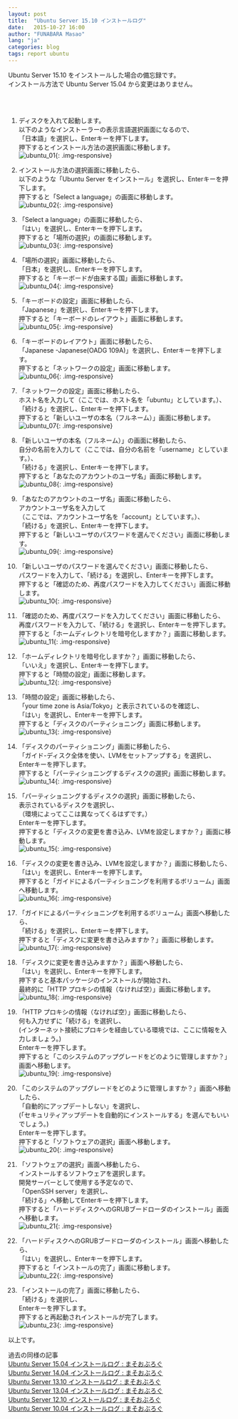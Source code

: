 ```yaml
---
layout: post
title:  "Ubuntu Server 15.10 インストールログ"
date:   2015-10-27 16:00
author: "FUNABARA Masao"
lang: "ja"
categories: blog
tags: report ubuntu
---
```


Ubuntu Server 15.10 をインストールした場合の備忘録です。  
インストール方法で Ubuntu Server 15.04 から変更はありません。

<br><br>

1. ディスクを入れて起動します。  
   以下のようなインストーラーの表示言語選択画面になるので、  
   「日本語」を選択し、Enterキーを押下します。  
   押下するとインストール方法の選択画面に移動します。  
   ![ubuntu_01](https://lh3.googleusercontent.com/u0tOX8RueC1MXf9HmspFPv-Z651w9MZ3oHcghNHrT7n2uta9dhkUvVLyKoMZLb0PPhLcRkUKjihzrxZ6q6iUSvoyQ0mH4RCLtVrrP030nNxsJ24LE707AKzwq1kfHnzHKQucGSPYM6Ve2ttdkx3Ez0McYGbi1V62Q0khQpuK5ZfvEijy_q2eS6pt1-N3zozu0ObzCrBL3z81XcFdARpX25AS6isu4SgTdJ_EbPMek_T2HFrtLy4mPxVG4Rt_fSG67G6P-2e_bZgq7y8glYs6u3ypacD4Gyn_wVDrP45jd_u5ZKcSO0hoNnhjBsK1ulgoud5RvelYNMGL2O8WvHBp0Z9pL--A4gESSna250n29sFucVr0IwuL_GIASwCoUqXOF4gNJo8Oo9AS7q8FjHxwHPSZ67F5Prq0BqPMSqLd5G-W11q_I5CHYe0FARUokuF7VfvtfDwYaaj6TiZcsBmXBMJVWiSdmll8_meEtIFSSb1qf5IUdEt7j-PFDAN_p0ByNNUVYjwQg6mdM4DKxdesDrCoKalGAlT6VX1sa3lVYwI=w400-h300-no){: .img-responsive}  
   
1. インストール方法の選択画面に移動したら、  
   以下のような「Ubuntu Server をインストール」を選択し、Enterキーを押下します。  
   押下すると「Select a language」の画面に移動します。  
   ![ubuntu_02](https://lh3.googleusercontent.com/32-ezFWIGa5WNHkQ4IeSbN0y9bNoXrgNOaaqQRKRHD4r8qtCLGiV-0AHHCq9-57R2l1SSAJUdWePsxSDdjBY-kpniSAGHPGUERavOpvzHsgfCovF4wn5nqAEiL89CkF40Tr_bc2U-31yxQsawZGXdzgRxIa-oy0E0fEXPj-kBRujY7xPrOvbHX96d7VqChLf55ckME-m-wkrXB4q6tpw5ex0IOLpCG-da3FjNNn4yHFelgir6WJA7ZtpgYEElSIkrg8hATdG5BZzYyYUH3fOFSFz5PxOtXCBYMWjBTkpcd3rWN9Py798yz4cDgCDxe3GjqSZmeP2-O3wjSvyl2_IwgkXJooKYe38xoEemuN0lVQ5KjrHM2J1U7NdIvnQSZw6i4TxejPggrwRqsktNuxwGYiyVUpIn33Zd5Nv_LBeMxzHgvUHQnk2vDImbNG4l4ubH8sLkYgjVrrMo30ENXwR4JTSDyKnU_MWeSWiJtg2uyTxUoi4AyuGl0wNsTjFiTmUT8OxWo9Y8kc_u8Eb1Ko2itXED4ys_TevgNTFdfHE36U=w400-h300-no){: .img-responsive}  
   
1. 「Select a language」の画面に移動したら、  
   「はい」を選択し、Enterキーを押下します。  
   押下すると「場所の選択」の画面に移動します。  
   ![ubuntu_03](https://lh3.googleusercontent.com/3P-d8xwmnyXdx0JjJv3TFcm43SERLU2T835VCXhQmPY3OjVjFL2-GQIhdQjMA1jDf11xOS0XM91IeKW-oBr2Lb6HMSqBDm1HmB97un-IkABWmZFzKNhmBxRhHIqJPPOUVQXiRByOlAqPLdaayEeLQd8YSQfoplIae78xPXObpbirEFGha8vCw9AUtsZj2w2UYcO4kpnZyHSzeKKqmNycyu67v-kwU5yEny0Q4I9zSUsraRZmKZ7QSWsJNzK4fYoaRPj1mv2WJz9BdtvKj7b_Qk8r4yuwjPp9z72202NCB62-tD3i9CmaseNVVsgWwK10Plt4jSNwKVwOAJbN70lvvhmu8BRjAAfrxh5wkZAVoQHmYovgNIz-m41mTQiBxO0uN6wtqohbkhxATqTw2nih-5wnQJrx-XQ47lVHL2nPuPs_W7k-Blyq807cpJTKbnsJ5AQIb7mWIJCWQN-kdrpzYtOkVj39M4UEsqsE3uGdKJEVjTpbY0FHOeq2sRdJymZOLOmxsuB7j7-108rydWSMcZqG-J2J7TEPi6P7Z8NYCvg=w400-h300-no){: .img-responsive}  
   
1. 「場所の選択」画面に移動したら、  
   「日本」を選択し、Enterキーを押下します。  
   押下すると「キーボードが由来する国」画面に移動します。  
   ![ubuntu_04](https://lh3.googleusercontent.com/zVKVCHPZaK9kDUmfmoowffhloEXZFhkK_AvwuZWKqjRgR5YcyIu_tu6vQx7ZNYr-EnzZefYz4gSviAJfAlh2gg4qX86GE85jzSLFf5brgV6F0bFKf7TT8SqkFjureDh9UWAC8zwopyyoVWVrUdl8LiFjsZAUicNoujj8OFOpUrI82hyGqa-1SdVN-yNU3kRfa6lzJGx9CGPjJ_iQfDQl8LZwEQGRy9hwMP6sjXRe5eAI-xx0DbB8uRY-8FfHrametjXJXjQeKg1IbnhjNasWGYihSLr8zMDcwLbF8pdJWK3fKvEIOcSM_kCZVbBY7nSQaCqu_A5mCkfPvwOXOVvfzNJHRfwLXXOFP_hjOWPzk-gqSfrTw-UYI3Qc3XFM7EWi9Ekv4YfrRhbnVve_K1GrXDWZTKn__NVwIrEx3P1us57JK9YOrceH4zaiSajL3VrY5j_UdeDulSF8YV1zLNrqBFQa6x0v_ES3Zvz9nbw7LWymvnqCzAZTQZG4cpCTsXwmxb5nqfHQTuxTS2Rv7JCoBAtj2ZMeJiz4yHtNyZ9u4gs=w400-h300-no){: .img-responsive}  
   
1. 「キーボードの設定」画面に移動したら、  
   「Japanese」を選択し、Enterキーを押下します。  
   押下すると「キーボードのレイアウト」画面に移動します。  
   ![ubuntu_05](https://lh3.googleusercontent.com/rKXSNH0T86QuYve5l3wVUe8IFEa6tXQr2Ay6j2ddIjv4E1U6-JgQCS-ak7OShA_IkTp_97VdVgG3pwdyEowk1_hsbztUoeH689J5BoeSYcyCm1AyXbi2CW-SlF6AaCVINMRTunWEbFtR79HNzsyM4MPAvkNu4EuXKEdDlqjSy555ewdu2WMU7Z7DsIFAF_cSzGYDoI-74gGN7Fa71GgaMejdSn9-HMoK8Dmldbmh20acTVvS0atjSHGPrKPH-X51QrrDCd1LqYnMdq5tkuj_KXTrvUQCR932bVZv5VF8XDO9AGl1BF5benoMBaMJ71UVvHDGM2Y5q85x1lQxUffSagak4Lmzz77rWuCYXrRhaV24mq2Gtowpt7OWy_Tr_smxddrhnM0QkYPmpRukRng91XFJDIr0DIW1hPx7cu1NZuWOkmLDSrEC9rXwbjyobZqRdKjuoW5pHcgDbvZCeBUBzgsz2CK-O1TLRPsutsnmtDS5kFDCnsCK9Np0Fikg5SbrSjMdcmyVXVTp1XGwp1Wc67WFen9DIvIV9sy2iGsKwzk=w400-h300-no){: .img-responsive}  
   
1. 「キーボードのレイアウト」画面に移動したら、  
   「Japanese -Japanese(OADG 109A)」を選択し、Enterキーを押下します。  
   押下すると「ネットワークの設定」画面に移動します。  
   ![ubuntu_06](https://lh3.googleusercontent.com/VBGV9SZO_3AiGnkAgM6q16a00Uh4fIvaTUxmkhSWOTw5SKv1K-bMd0r71IBKxaQmEXtG12jcFiUYktadsYE5PVHuZkve-dGJcBbVxrZuL-5OA3HHnGyCS61WAon-y-_ajH9fBJoLTtoXqZD801ztk1yRepil_gnM1zHiHUMDsSSnayu7I4SOeGJDpPfbGHiveF41MMm9_mEUg1lbYxJYkvl03MPOhR-eE920FHOZ713IfH76vrTGGBv9R38CAkgWBHuaqcgB03z0JG451XMsszlAkzyU6zAaUZrDVKHAJHpkvRgtiXdCtz9oPcHM3Qhv65BOtyakSLFuK1EQZZumRHqNC5BjqYlJhdXRFZZTvdoygngIKn0N5_LjEHb-83_UtyAeoONx0Ima3I4tK0GP0vXhchw8xKTy5lpk4Cap5CGcLkkvannsSxC2NT_flpxSk79n-NhulyL0jZamfjI5k3pdcGzBCKA6E5XQfVyAW2I74szK1omqzCq0UFYgZc04wzUBvLebiLCLzI1DiNjIBOGBwl4IDwQU-YavJBFzNyM=w400-h300-no){: .img-responsive}  
   
1. 「ネットワークの設定」画面に移動したら、  
   ホスト名を入力して（ここでは、ホスト名を「ubuntu」としています。）、  
   「続ける」を選択し、Enterキーを押下します。  
   押下すると「新しいユーザの本名（フルネーム）」画面に移動します。  
   ![ubuntu_07](https://lh3.googleusercontent.com/zQpAFzkuJDqL-kpSx1oU4wkM0MqMqHluFDvBvRXhJeCUto1jrlSB0Bkbtt6s4C65sUYA0DXtniGy_RJ_Aj_cCfu0no3POEG5QLx7M1rBWta0P8HHFL1SW_ky-gMogrgOdjeznArLVAdZX_QQyuePVz2dOtoNfwSrU1WnJFnyk-pakkVwQtroqFvjDHIKyY5XCh9fEkkl55kK0Jmf0JWc2183wGKEniqoB8Xc1eHSvM9BX5Xb7xchTxyqYbrix9LNCfJUC-3f3MrxUu2XO156oc9CRIvrUs4Cg2IgQWtHiXgrwMrNLpTxsgDgxpJ4Q-V5G9piPoqSDlrS5rMCN17ke0QvZRBsucpcXv0VhZ5xaeXvifcwg78bzBjLxqI99IqJi4nx5frX3h1WTnh-VgUnizICeembY3AJNiRpCSd00sdzDaPbQQFZvEtowj2pnlU3PBdEeyYK0Dh0ALqHjRk_IrgyjnJSIL6WRxmnKgkwmaIH-6ywH34drhcb6h4cfBJH9gNb7GsAZSZDI5NvtrcD66gE7uiqeA0ddDDCu3U2H0M=w400-h300-no){: .img-responsive}  
   
1. 「新しいユーザの本名（フルネーム）」の画面に移動したら、  
   自分の名前を入力して（ここでは、自分の名前を「username」としています。）、  
   「続ける」を選択し、Enterキーを押下します。  
   押下すると「あなたのアカウントのユーザ名」画面に移動します。  
   ![ubuntu_08](https://lh3.googleusercontent.com/X8zyVKJzGBvGEp-1kBKqHC8yl7QUgLbdD2POLcqsgYNkViVoIGLzFjcQZhCfAjWpE2PpZPq-z5hUFcZwXLtJyQfWnUTcqwwLNk9J5PE-lxJrogTTLWBOVN5cKYJbSsXOw0FNeqTMNxP01ynTEC7v8JiuysqzUhAuZ-FzxkwsV9Eo4WwUGMK4noswYdV_iOP4oX_6IjPpAxEc3j5rqDUVwxknpY02fVKRoLFZzGL8bfvZ2LQYdF6O_A0HbdRKSAIp3jJZo9xKkQQcFw10inXLkdPk99bZALYM2rN-khvH0ublxFdYHWDYWSaEZwddqHes9tkbhQDOHxIculIrrGLFsh04K92aHOP83QyjD7GGu3_9LvzNG9SiBm-81VLMqmM1XBM2EwcBSZ08xKtYAq39AJhojGwT8oeYcqhl_O5bgJWdvHGCb9n008s1rFtWYTvce17WSZ0gt0W13-wLsv_Da4VEPoNepSqBx88_yWb7UT59nem624jhT5UDheitRK8BEMtmlvp-NfSHfswg8DvUukYjyOe4yDfjTAKDn49rn14=w400-h300-no){: .img-responsive}  
   
1. 「あなたのアカウントのユーザ名」画面に移動したら、  
   アカウントユーザ名を入力して  
   （ここでは、アカウントユーザ名を「account」としています。）、  
   「続ける」を選択し、Enterキーを押下します。  
   押下すると「新しいユーザのパスワードを選んでください」画面に移動します。  
   ![ubuntu_09](https://lh3.googleusercontent.com/m3Xth_mQGaNzve5Gom4srUjamcmrqxPxYx3AxZgWN_Uei2kSeYKEcsolQZe1j6XwKIfTt6UyhNL_FHZD13B0k93Q_Nez0JiTer4hhJoeR9oQhLtA1RiV4N0F6CXReZ2kgDD1QISdy9M7GPjg4Dtw53Td5a--gbW0zUZ-QWUmtRr-iDfUEaQax4ebSOU318_b8WV8db78UgIDTKsZmZ1pYYqGHBGXCdhQVP3cpyYBQgSscWyewfSWkIy3h4nbJ7yrPxl0c-Z-aZNHTC6PFXMxjBiC88k5sP8Pqac8SuanX_fHlbESNjWAcItqoIj7ymYFs2gH7qZFW26BbObwaoHq3VjXh4MHfU3otNoLyI-DDrhwTXuPXTKO3n4Wyb8IE8cj79UquwLceWw4CDM4u_fC7k65umXRnpRiHn-3nvMvRfbhc8omRVZ4xreFOongiXyhSQ4qf6YKAv7cwGq35LXuv8PRwnWKMmmlfv-WyAYQ7IVfR-mILmyc8cfgfVOzyyBmPD4oje64x8fTy5ZaBscLasbBTnGZ6Ix_jofWpoTxPcY=w400-h300-no){: .img-responsive}  
   
1. 「新しいユーザのパスワードを選んでください」画面に移動したら、  
   パスワードを入力して、「続ける」を選択し、Enterキーを押下します。  
   押下すると「確認のため、再度パスワードを入力してください」画面に移動します。  
   ![ubuntu_10](https://lh3.googleusercontent.com/RQZ1Z0ihi3pvDEYys9uOmow_Sbf3xSu-oJzfXZJeDwJLuaTNztSLqOyNxoPCAsM3xPPW_meUuIiK8o3j7D8FQRF8jHRC_k8ZDkNtSu4BuotjGc7TPqqBrcWXCTtJXTbxeShnv807u6qCVCCWxA5H_r458ts4u3Rg8EhbgmKB8J_QqA-QqxJ4bnApaycKgEQ8mK0V0ve6bdJHy1V5FfcMtROM_MjLzDyzq58n4QHj979qJWKitJY_RHPBBTdRfydVFBSpK4mNJRbRoAkZ6xZ5nRwC_viLYdXJuc9NAWdQ3bZgru55wbbPEfm7sb3VOAOhjmyNVkSUX6y8l4N-4qRfdGObfmYBiANATzFEMeadmE4VdtQ1oRI0uIApuK0aGBwQRuoVN8leFyErkjIN0I0jCymIh-rLzi54U9l4MXmoxOYRX-iDhSgYFu2k3DBTW2VPMvtAmF81PoMPcLjPPqTbGeDa46W_ElrB6Ks65LN4VSfwuEF3uWU3JYN4GEHZozl0_LOALHFAcGxWGkyU6OBFrpE5UM7n3VxWwf6pq9pPnaA=w400-h300-no){: .img-responsive}  
   
1. 「確認のため、再度パスワードを入力してください」画面に移動したら、  
   再度パスワードを入力して、「続ける」を選択し、Enterキーを押下します。  
   押下すると「ホームディレクトリを暗号化しますか？」画面に移動します。  
   ![ubuntu_11](https://lh3.googleusercontent.com/rlfPkJm15DQgEJ70OQXx-MS6iNcEjNdLQ9L2aAGlRgo996BIMsAHJHl1AYSIqSy3s2izxqXjo49Jm2xLLaawuBSa5iJ5TsbVTJcvcCg4sXr97q5Wp741fxRkc5XASSB7jO53WG_ti93LOvPc8QWX5pPgCrEwFdPi0Juf3JL7EJw3DlZX6_0iocFDN181fffRh9E3OZOXX2IMUBiQMYNQwjxlkrYzrGw90ufKkdF86QX4gCqpVFtGGg_1DqxiXhp4qAd6S_UrYjGUKYg7HMSkTGHZCD5xkj4vqMayJ263u4kE169FYApHtMcX-U7k2iCgah-MUKaOZtYeR6CAfDdGX9CrplYhLuLVf2e9A8agI5jNQEo2Z5cskR1wUGuigRWcyNvPkAUq49Hb9A6aeF2fEzkdmEUFdClXLtwi8WSlPi2SsrGAGFAxw0z_YnuSAxGyPxBpc50nwD1-hQG8KOqgtZOFWBv68xdkZpI79KCSxWehSfGhnvb95B9twsXDCX0DgWtnlQauUKUEF26fJElomVXLCmmem28wZVk6oNoVXG0=w400-h300-no){: .img-responsive}  
   
1. 「ホームディレクトリを暗号化しますか？」画面に移動したら、  
   「いいえ」を選択し、Enterキーを押下します。  
   押下すると「時間の設定」画面に移動します。  
   ![ubuntu_12](https://lh3.googleusercontent.com/cV7UMtR9zfiFYnxweAPPbhCPhEVqsDCf0WCM-8Kxhium6wIHjjuMswsicd7Za3qFpRJHs15_-idwFY2KgEz3lEKe7Pm8WAuAcuh9eWl1zXTS8sDSAqSHb5_tti9YvG5GIqXsB7rgd-nJ6GJJSWGcEQ3AQkaloMsSL-UhwEe0U-GqKUReytMf6fhxeQlKJtE5ELB2QQNge4fUnq4uL-f_Vt3QA2IJnAYpR-R2I_d6Cf_RWpOsl3yY4kOXLhgCrv8ddMVvFVWtYK3eYYRT7CVZkrkiR0dJJtUQxkMxjGYvbzbQCbI-uwE_xx8qPXWWNqgezwH_BEBt6Y_MAaTzawa-lZ_DTDGxh1vhxLlMqmCQ_pn9Yj6qmzuccJxvoAeuYSiAyG1-bcp9msQh0CbjbMa-YCcNseEgjQiqpzKBDEXAuSpODbiQrjsD2cjASn0qmOEwL28YDQ2nqYOaWHtjsw_NpkrndEg5EeDOpsoRswx3fHbAZqel0MqUK3iiE-rxJtENxOiWtNDdeRutJS1_ie2K25JYqA7z6vDA9nN6ZmfucE4=w400-h300-no){: .img-responsive}  
   
1. 「時間の設定」画面に移動したら、  
   「your time zone is Asia/Tokyo」と表示されているのを確認し、  
   「はい」を選択し、Enterキーを押下します。  
   押下すると「ディスクのパーティショニング」画面に移動します。  
   ![ubuntu_13](https://lh3.googleusercontent.com/3r-wKK6hsaNc0rn_InInr8xIKCCL6D7ZZrQecmJbXFTc19NgoeGj202yynIowXJZhCiecqIme6t9g8AKknJv8uWmrx7l9NvVSOH_K_6PdWNt5x18heh9aO1WvWgJeiDsuOIxbYQNZkgsB7CJXC3AU_ihZ8vfqYBOuFTxMozBuKqw0QOa_wyykucj7VD0rwe5wSwVrG9eHjahxRJkg_4IyJYMkQjG6T0Cg7GE_-_6JwyM-KN9r2jQOyDjm-P3L71nJrpZJIeJoIAq2LGC33D70dqk3b7IPRRN6lNAh2WItBqgjP0jO8CkEwa7vm-YJUDr0HBYYJBkdewEkqnb9JqqYjDehfTIonBU13CNIUzJn9U1NIlox2l0TNkQdy-EaGa78eHB7bbtqfbiX55XSGES90v74eIKBipPsxuFqfxTKV8w2_xwos8FosWcmyp9wsCzUn09rDxfPPJejH8oMBcdLP2AIukfks6s9Oco5_Uj8Jwmci7K6_AFjasblT8kcv_Y0vO3lZ0HT3kbld3rhoW2fLLz4k2d9r1l1MIstcFZuuM=w400-h300-no){: .img-responsive}  
   
1. 「ディスクのパーティショニング」画面に移動したら、  
   「ガイド-ディスク全体を使い、LVMをセットアップする」を選択し、  
   Enterキーを押下します。  
   押下すると「パーティショニングするディスクの選択」画面に移動します。  
   ![ubuntu_14](https://lh3.googleusercontent.com/kAAeZDR9VxjvcnCHxbWAra5jGTOMQFUtwsOxiE5IKoinQ6pCtXKcn4cgvj-UUr-Kd0F0wJQ6GtMYMJYmHsV7MXZhg4dQ00WZET-E1-uI-EDaBvDBnP5fn012XASNxu6Y5VbzA48dtrMCy2CgpoyBUg48TsRZgmft0ujWYmGURXjMk02L26JVggimDLClzdCyypd3y_XtalrT43n68iiqgw7wGz_z5bHtksSYGI2JViOyGUMNy6_LUsChVRsl6IS9-zbidyDXDiuQJ_rIY5pTkUW0dU0_pbfKqFY0Hda5eMkkKLK8tc4cFSW97fF_58h3QgWZRK7bOCOa2JE5jNOt6cDF-yDFhrQFSA0-72-XKaIlnr0sVoJoI3QbdMOGSZnW1N1z2fodgV0w7KYuRK3LASMJnhteYFFCLjkwtA4tuEB3Ri-_V4l7g3rIwIscgJWIkPgjFTReSzr8n8Xw-hYG_ut7AWTqlrWOcX7xHtPZr-V7V1Ta-JBZhYblaucxW0TfOAxmJyNHyMTO1c42SU4bIoeNtFfEoMMe82TvxJXEhR8=w400-h300-no){: .img-responsive}  
   
1. 「パーティショニングするディスクの選択」画面に移動したら、  
   表示されているディスクを選択し、   
   （環境によってここは異なってくるはずです。）  
   Enterキーを押下します。  
   押下すると「ディスクの変更を書き込み、LVMを設定しますか？」画面に移動します。  
   ![ubuntu_15](https://lh3.googleusercontent.com/6lZjYj7ZWY260k_AqsETNlqmWBV4L6Mbozcc6jdhk8UN93_zE5ja7et8qu-g4_4e1uVY8Hz6oQfhneBhzoute2Vpfxl43m4lB92ImlZXLPUP624_zAta5SSNaAAbtbC7H8oOfoz3jZPGjM5R75UmP5qKZd2pFWZRSz5HiIBI2I_0h2fXTMa8BL4V8AhHX8Dfl6aXc89T4zbIGzBGa4XO22BvUG54P2noY9ENXOzOQbPfS7615NDGm7EN3UkVKp4SEETJw8g0M7AHNIewBgO7eXhBWdxvlekZglOBH9oWsTvwqxnh2MAKk8VFBgXfxmCGpIfC9Z7zxlaL0ARvX2aPHxs0frAFKNVcykKXAu40OZP5GR0BBhO3CDsSNZRkCOp8f6hSC66p06DMfZ6jOp-kgCXW3rsuUYJ92rUiPB9PhXU5dvfKeBFUz_8aKDJSMDKEdA8alRXxatP4YRGL8tEC3n_lG2guUa4NlBpJU7OsE_5RwYoLpEsc9Y5ouKw0CwS4FFBnMy1BvdCLGWkvSzH8r3hNe3JdwPrXPq4BQviRKmU=w400-h300-no){: .img-responsive}  
   
1. 「ディスクの変更を書き込み、LVMを設定しますか？」画面に移動したら、  
   「はい」を選択し、Enterキーを押下します。  
   押下すると「ガイドによるパーティショニングを利用するボリューム」画面へ移動します。  
   ![ubuntu_16](https://lh3.googleusercontent.com/DpC2zFdlb0yCx17-5z76pXrIJ3Wax3q_lmq2wWmOqizk37K3OZaPOgWgnbx6hKwGIoIm4KuzQL-2HT4iM7Y-E4-KZF6bTstJEKTfKF3q8-i1F0ZS0qXvzTaoYo1n02nT8gs2qHBbVKnRf4kpTaNlfYcUqffkMG_1vHVvcED0NDBQ0Q4LO1OkvhpOzFT56OdL5sdUUxT9f0rJrtyMxdumQ_ilSnMnOkA3cJi9i07N86Cc8yg-wjXpaiOROsGuAd5-e4-Bik9uCvtLkzqJJAjwb8RiG2wpGf5cnLJEUaEHbDR1NgEEu8JDgI2c2sclF8516O4fhBJLTtl4IFWXO09ROOkxrgZLPOKVuf86ZY1DI4k5KBOgb0EFkrsWiKOg9OajKuBwRbHd_G-sJFhT8kBvmkPgZY1zvtuQMtWpt0B-UPtTL_ZlJzJ8dHkkZHXpYfLodoucHmw_UFC0jlW6hIHmnUIy87gJUQoskIsgQejPx5sCxD_6FGEX3NJSps2449XyvH0Mh65ZEkrR5a_t5jORg62lEj7XnK-pDKjhtOuP8Ko=w400-h300-no){: .img-responsive}  
   
1. 「ガイドによるパーティショニングを利用するボリューム」画面へ移動したら、  
   「続ける」を選択し、Enterキーを押下します。  
   押下すると「ディスクに変更を書き込みますか？」画面に移動します。  
   ![ubuntu_17](https://lh3.googleusercontent.com/LDJJLAPm8B48BK0l8J8Og85FQ2IPoFaOdRUEcy13iZTF1aEf8jbhucbQDU1YCDFy747jd_QRwhGq17wePW-j4ciYHD3zb6CK3E4F5QJcTxX1HZDOps2ZUxBWKizXNCjfwiwTClMQQ-Scyc7D9wUhBEE3t3Kff22WeS1Mu9rMNKgC7_8vbcYBAJTXswkJja1TLxuZK0oOlOc8dbyRsy2luyZxKSewECTkvFqKRo-3mQKhXeGOipooJj9_Yg1Kxfu5gT8mKscmiA7CFh5fEQPSARsn4D6MzezbOQmysvqNPriJTeu59xDQDO9a6tg3RGZy6DlsHT2xORBOGFRz0ZfPHIZhhur4eFHRQVx6OP1JH-5h0cRYjt9V0YPWmK1ow8IAN3jFqgpickljvgU7_LBS4DIHi5CIaFxSOoWYWbhFu28vY4c1SQ9cMaRwLJxaXqrpb9qhq4c-1_AMf9prEBrO9b-0VXDYL7MvAgJ6-d8U28LRYgabyQ2ZlSayEfg9pvDYE6XgWVhSW0Xb9HfC0pqMjgEjs-XMRrHqz-YxDYcM6Cs=w400-h300-no){: .img-responsive}  
   
1. 「ディスクに変更を書き込みますか？」画面へ移動したら、  
   「はい」を選択し、Enterキーを押下します。  
   押下すると基本パッケージのインストールが開始され、  
   最終的に「HTTP プロキシの情報（なければ空）」画面に移動します。  
   ![ubuntu_18](https://lh3.googleusercontent.com/XF866kWkdWVo_W6tbx5o4zr5foD_Aq3o_Dg21vTd-YsdcPudfk7xU7shLNI7z_zcka_kDkcMcZsvTzFzItczo7Opp3t1XMfY7qRhcub_o9_5PbXMAvXwO_H694IwaAuKkm6VfYDqkFX8Ev0vPbwEdW0fj838Iw5i4u-tm8ByXuChvW-bfInFXo9zhq3hbU1FZM-HiVPRQhiI4cc-UeEMlXV1WByyg7GkLQ2gLZYV774kO0FSNL2POn56DtHPfFhvjVZ7hNZdr7H4BJMYMRbf4tvWaEeQFD06pFkzQsRyrDHjZuDIQ1fmtHwPJDdljvF9ZGNDRLs51nQlQGcUBm1Qy2Jg2PzNYDfgSeojLQL_XaoaW64c7JiX5cGVkymZttX6T-O8qLrhWmUInKJsTmiiqadVyvqGw3fufogV4daCOtLfvB21aPnucgkAczRnIGGT0k_t4sjCieeM6dpRfXQ7CPX9wTa1WrJAvg3bhSwkfgm9ywwF4zhJ8-Uhg5Lf_LZaIGneu3HP1Wbxa44OLby5beAfDzZswN5a_MaSuTFOBD0=w400-h300-no){: .img-responsive}  
   
1. 「HTTP プロキシの情報（なければ空）」画面に移動したら、  
   何も入力せずに「続ける」を選択し、  
   (インターネット接続にプロキシを経由している環境では、ここに情報を入力しましょう。)    
   Enterキーを押下します。  
   押下すると「このシステムのアップグレードをどのように管理しますか？」画面へ移動します。  
   ![ubuntu_19](https://lh3.googleusercontent.com/0FUPqXVjAx--I-kRmQ1m96rFDU8X5Bm6BN-eb5DXQbN5ddU4xTitBF3dOT2keIJmOjcPx_9279vUfFy5YBQOgYfEjIHA6UGC-mOLUBE5Fauht-lViCac9GZ5BsOV2ACP4UiBOaL8rPxuv5guqPb5Bu6F8zLDvunDoALQfy_MAJwIUbSUFE_vCNofVdOOwVT_3y1ulctgzmu5tp1Rk_12yWfNMD4HOmeFIlUqjjmPB_T3LCrlzc1X3NBqIHzqsBwZScg9x6Y7sQqfZyqxxZCbg8rjGr0oaFUbh0Uk3czraFOQMMl-km8wY_IO1_cvEvaSEM6gfhhGTnbFfvYNuU6_MOkQ4-cCG8LDNI6Hh1g8ohXCGbOTurJFH9CnMJ3sFPSUM6XSkazJI0YZ66O7KlAxBigGoBdZMAthsv6Mn_VchNxc41uaPNjqJvpLHdcSc7r8RpeaiS_tJHOC5RyQ6ld1FGOBIsk4adZGtrHFIl5ghdzKCe4kGZEgwXoj1tQ4Z5UmzKXREkO3bkDaCbQqDK36ImquyjDTuToLKTnVUqpobgk=w400-h300-no){: .img-responsive}  
   
1. 「このシステムのアップグレードをどのように管理しますか？」画面へ移動したら、  
   「自動的にアップデートしない」を選択し、  
   (「セキュリティアップデートを自動的にインストールする」を選んでもいいでしょう。)  
   Enterキーを押下します。  
   押下すると「ソフトウェアの選択」画面へ移動します。  
   ![ubuntu_20](https://lh3.googleusercontent.com/FEv_YMDCqmbK2CkNn-BnGFVTgpKv1z_RW8SYrRJYLLX_X6iF-OSDTRJ1LkydgPs7Y9D_TPRJykG_HpN6deOyL0R0nX-3e8jON0NWP83vHSe1EbAleJlfi4MbX-kV6UpIHR8-wFtvgpRVWjtQ8gnFnYhWrMSXQfeh2Zjyq77ScitOqKCcx7Q2KexHlNZkhrN3V_TrfVB52Q-Ah2yAroLN1cgVN5xTbclPXThlbw_DkFK8AuvQYqv5W4vAx07zkJXiR4UzgXlKTmT6ZBDJU9uu5ivzujkcnUjkO_nL4e3vDptHsiRn1Ak16Q9336Pj9wYPspGL0GIa3qiJcSvNEAdSCX6eVlns7u1CFj7uPKoWJt17TLi_OFQgxjF6OzsTLJPUm8DqaxiDhhnmrzHugFGW8tcJN02uYEG_CbU-qxqzgrA8FntniW6wKP_8OP_wREy4XcmqgIJVSNBCfT6jrVFqWoBrg-5l9jekPVfs79lSyRPdekTbV0hQPtYGz__KyAdcUwtIS-kz5M0HjTXCRNWrDrxSxX21SfuKeqQQHOTNgLg=w400-h300-no){: .img-responsive}  
   
1. 「ソフトウェアの選択」画面へ移動したら、  
   インストールするソフトウェアを選択します。  
   開発サーバーとして使用する予定なので、  
   「OpenSSH server」を選択し、  
   「続ける」へ移動してEnterキーを押下します。  
   押下すると「ハードディスクへのGRUBブードローダのインストール」画面へ移動します。  
   ![ubuntu_21](https://lh3.googleusercontent.com/YyJlSc9Tv42bFTjmUR92HhAAkYXm0ed_E7cR95HjLfdUf9sRiL2TZe5RuqsEFL5VlhOeDqHvbHqLBZw0hEJmm7v28Rlnkr-b4EiDAG3GN5DtiUl6GlHkG_QFnR7KefHiTN5jpuNpo2NjnvsI-Joi2Tr5X8eZEc7lDw-Sg8H4v8RpNVn3z-v25q0947tnCOUZruT07AFWfcJL8XtI0eRA2Cj5LqbPYcP4Tmtx3nLemgASHGqWz1IER6s5anIzMYHXu7pP9o47y108Z1lIg2NtKF4NuK9W-xH2IrLNuzK_iTCphfFBvabr06dgeVKx-s9rXTpLvAhSF1Y3EfaBj7CPeqCkMGuziGw44jGAGtzFWRsQUvXKb395hg-bFNywRBYz9n1R8291D003i0EoWyZGRn8-7g7zGtDQ_7iqZtB8Ftf2DkwNPlevTtGVMpvyuwrKYyeF5dPCeljCWPqW2qEdG4uiOqXgECL0Go6dzOV9KOqT5TsyaDyWLcYnjbERBjYofWvG27oHYwA9YOBmlg05C2uXJmOw6ip3tbKY954lzOk=w400-h300-no){: .img-responsive}  
   
1. 「ハードディスクへのGRUBブードローダのインストール」画面へ移動したら、  
   「はい」を選択し、Enterキーを押下します。  
   押下すると「インストールの完了」画面に移動します。  
   ![ubuntu_22](https://lh3.googleusercontent.com/azmFHuNK2XPUJB0dK3xiL93YPXFnlpgS_I0Az-efKG2pfukr7bys2JrqyPBbdnbQB3Ywb42GRQWxmLqeTrLxQ3_7SNRfY3BPap7HxNBlIx-r-xece0KqAokJCF7Rwk5NFRDNhz28eh-gKHMsC0x4AVQkLOtHAgqsQ0rNXxY2mnR0bNsdwXr1-sA8pZ-LBiNYuiQIPSJGlgSlQTj9R-m3-i0geCrKR_Vs0_NaoKkNTEcmOWiZn6YEvHS_-fOLnVBZTck4FN3z1Ca5HVCtLa7yfCtQo-W-wZlgEeJjF43PGROfu354Rwt8Oe-JXTPOZt-eV9hp0GMpyZ2YGOZmoskzgW1geMwfEfjqQ_L-h6u4Fx0mbL-DFLxK12kJHhUkV3rOdgFbhmT-C5s1q4DVoiZLuMwQ7I2U2vbeE2MZVk5h2IhKV39TdjnPAMDTVGK3qfywsQU77mkpZlT3i-QZBcA-Gx2d-aY4HqwWaPQFLkU1km869k4d6LN3SvsyBNwY7xu52op6PCi3JcefqitB4tr71_-TJS40Z9e_ikS95V6hixg=w400-h300-no){: .img-responsive}  
   
1. 「インストールの完了」画面に移動したら、  
   「続ける」を選択し、  
   Enterキーを押下します。  
   押下すると再起動されインストールが完了します。  
   ![ubuntu_23](https://lh3.googleusercontent.com/Z32HGxdOvtCN6iOJxt22eGUZyfAUYutXvnMuvIfQjn9Ksuk7ggFq561NIoDb1zKZyqP0DD6NDjth_kykBUZjnyqd5nlHwYM-g35ZODx1gSYZ2WQ3VA03ikEPrrqow49j8caAQGIe3HclLQXfOv9jkcVL1a1yfFu7B1eLUqpWYWDInGukDT5feYrjOmCrFzhllo205bU1xjdFxWeCl3G7ITY5XImfZwCVtaIqPpzYZmi5V54FWg5nhZXLvZFngJafa4F7KlW_s_u2zp-YppHmtQWI4ju-9LoRUdtGrJuGFaoutCQzWrXvxsBXDKiMZf8ZwPfw5ObLCt27kETaxwxr2-PpDvae9rIPxUkYzsmHqRrKCwwI_oCWIKJwn8JfdqmX_vO9eF8I_DwXxmpHZtw4CORzE4dhxv8B2HRLR2TN7uLyMRplt8ie9YInvmJlR9udWfdfH6gHr_xCE2Xe31RATY0KfCQic7heKcexDoSehF5dDI2cLNUeDHjhR4R6ceHYElFuc4ZmsMe4VmIlF4td0lZoKi34XGCyJ8aqpeKOPRQ=w400-h300-no){: .img-responsive}  
   
以上です。  

過去の同様の記事  
[Ubuntu Server 15.04 インストールログ : まそおぶろぐ](http://masoojp.blogspot.jp/2015/06/ubuntu-server-1504.html)  
[Ubuntu Server 14.04 インストールログ : まそおぶろぐ](http://masoojp.blogspot.jp/2014/06/ubuntu-server-1404.html)  
[Ubuntu Server 13.10 インストールログ : まそおぶろぐ](http://masoojp.blogspot.jp/2014/03/ubuntu-server-1310.html)  
[Ubuntu Server 13.04 インストールログ : まそおぶろぐ](http://masoojp.blogspot.jp/2013/05/ubuntu-server-1304.html)  
[Ubuntu Server 12.10 インストールログ : まそおぶろぐ](http://masoojp.blogspot.jp/2013/01/ubuntu-server-1210.html)  
[Ubuntu Server 10.04 インストールログ : まそおぶろぐ](http://masoojp.blogspot.jp/2012/01/ubuntu-1004.html)  

